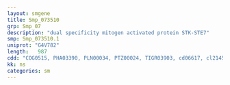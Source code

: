 ```yaml
---
layout: smgene
title: Smp_073510
grp: Smp_07
description: "dual specificity mitogen activated protein STK-STE7"
smp: Smp_073510.1
uniprot: "G4V782"
length:   987
cdd: "COG0515, PHA03390, PLN00034, PTZ00024, TIGR03903, cd06617, cl21453, pfam00069, smart00220"
kk: ns
categories: sm
---
```


